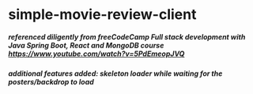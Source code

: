 # simple-movie-review-client
##### referenced diligently from freeCodeCamp Full stack development with Java Spring Boot, React and MongoDB course https://www.youtube.com/watch?v=5PdEmeopJVQ
##### additional features added: skeleton loader while waiting for the posters/backdrop to load
